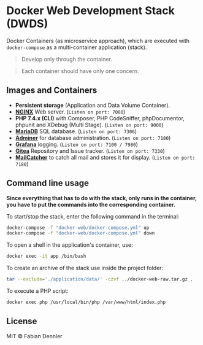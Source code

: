 # Docker Web Development Stack (DWDS)

Docker Containers (as microservice approach), which are executed with `docker-compose` as a multi-container application (stack).

> Develop only through the container.

> Each container should have only one concern.

## Images and Containers

- **Persistent storage** (Application and Data Volume Container).
- [**NGINX**](https://www.nginx.com/) Web server. (`Listen on port: 7080`)
- **PHP 7.4.x (CLI)** with Composer, PHP CodeSniffer, phpDocumentor, phpunit and XDebug (Multi Stage). (`Listen on port: 9000`)
- [**MariaDB**](https://mariadb.org/) SQL database. (`Listen on port: 7306`)
- [**Adminer**](https://www.adminer.org/) for database administration. (`Listen on port: 7180`)
- [**Grafana**](https://grafana.com/) logging. (`Listen on port: 7100 / 7980`)
- [**Gitea**](https://gitea.io/) Repository and Issue tracker. (`Listen on port: 7330`)
- [**MailCatcher**](https://mailcatcher.me/) to catch all mail and stores it for display. (`Listen on port: 7180`)

## Command line usage

**Since everything that has to do with the stack, only runs in the container, you have to put the commands into the corresponding container.**

To start/stop the stack, enter the following command in the terminal:

```bash
docker-compose -f "docker-web/docker-compose.yml" up
docker-compose -f "docker-web/docker-compose.yml" down
```

To open a shell in the application's container, use:

```bash
docker exec -it app /bin/bash
```

To create an archive of the stack use inside the project folder:

```bash
tar --exclude='./application/data/' -czvf ../docker-web-raw.tar.gz .
```

To execute a PHP script:

```bash
docker exec php /usr/local/bin/php /var/www/html/index.php
```

## License

MIT © Fabian Dennler
